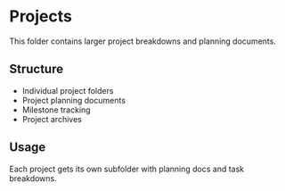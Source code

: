 # Projects

This folder contains larger project breakdowns and planning documents.

## Structure
- Individual project folders
- Project planning documents
- Milestone tracking
- Project archives

## Usage
Each project gets its own subfolder with planning docs and task breakdowns.
